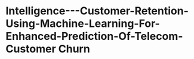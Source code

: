 # Intelligence---Customer-Retention-Using-Machine-Learning-For-Enhanced-Prediction-Of-Telecom-Customer Churn
